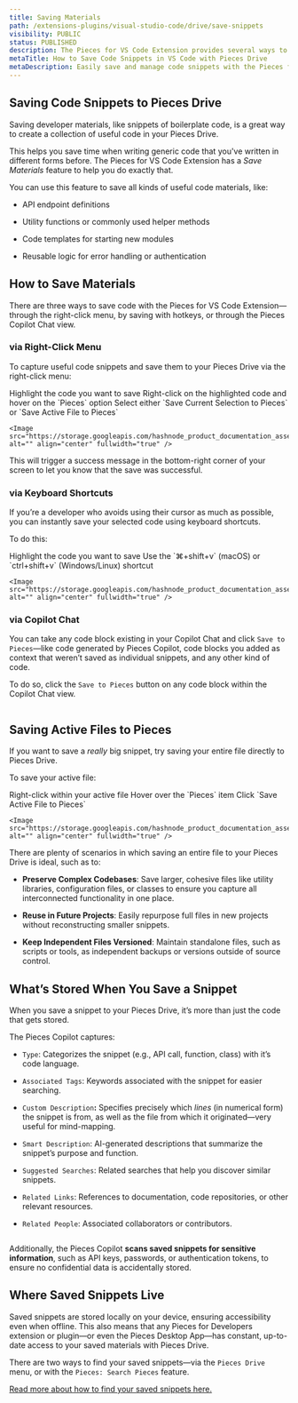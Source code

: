 ```yaml
---
title: Saving Materials
path: /extensions-plugins/visual-studio-code/drive/save-snippets
visibility: PUBLIC
status: PUBLISHED
description: The Pieces for VS Code Extension provides several ways to save code snippets so your most useful code is always at hand.
metaTitle: How to Save Code Snippets in VS Code with Pieces Drive
metaDescription: Easily save and manage code snippets with the Pieces for VS Code Extension, keeping your most useful code always accessible.
---
```


## Saving Code Snippets to Pieces Drive

Saving developer materials, like snippets of boilerplate code, is a great way to create a collection of useful code in your Pieces Drive.

This helps you save time when writing generic code that you've written in different forms before. The Pieces for VS Code Extension has a *Save Materials* feature to help you do exactly that.

You can use this feature to save all kinds of useful code materials, like:

* API endpoint definitions

* Utility functions or commonly used helper methods

* Code templates for starting new modules

* Reusable logic for error handling or authentication

## How to Save Materials

There are three ways to save code with the Pieces for VS Code Extension—through the right-click menu, by saving with hotkeys, or through the Pieces Copilot Chat view.

### via Right-Click Menu

To capture useful code snippets and save them to your Pieces Drive via the right-click menu:

<Steps>
  <Step title="Choose your Snippet">
    Highlight the code you want to save
  </Step>

  <Step title="Open the Pieces Menu">
    Right-click on the highlighted code and hover on the `Pieces` option
  </Step>

  <Step title="Save your Snippet">
    Select either `Save Current Selection to Pieces` or `Save Active File to Pieces`

    <Image src="https://storage.googleapis.com/hashnode_product_documentation_assets/vs_code_extension_assets/using_snippets/saving_snippets/right_click_save_snippet.gif" alt="" align="center" fullwidth="true" />
  </Step>
</Steps>

This will trigger a success message in the bottom-right corner of your screen to let you know that the save was successful.

### via Keyboard Shortcuts

If you’re a developer who avoids using their cursor as much as possible, you can instantly save your selected code using keyboard shortcuts.

To do this:

<Steps>
  <Step title="Choose your Snippet">
    Highlight the code you want to save
  </Step>

  <Step title="Save your Snippet">
    Use the `⌘+shift+v` (macOS) or `ctrl+shift+v` (Windows/Linux) shortcut

    <Image src="https://storage.googleapis.com/hashnode_product_documentation_assets/vs_code_extension_assets/using_snippets/saving_snippets/keybind_save_snippet.gif" alt="" align="center" fullwidth="true" />
  </Step>
</Steps>

### via Copilot Chat

You can take any code block existing in your Copilot Chat and click `Save to Pieces`—like code generated by Pieces Copilot, code blocks you added as context that weren’t saved as individual snippets, and any other kind of code.

To do so, click the `Save to Pieces` button on any code block within the Copilot Chat view.

<Image src="https://storage.googleapis.com/hashnode_product_documentation_assets/cdn_migrate_repair_2/visual_studio_code/ss_via_copilot_chat.png" alt="" align="center" fullwidth="true" />

## Saving Active Files to Pieces

If you want to save a *really* big snippet, try saving your entire file directly to Pieces Drive.

To save your active file:

<Steps>
  <Step title="Right-Click the File">
    Right-click within your active file
  </Step>

  <Step title="Locate Pieces Options">
    Hover over the `Pieces` item
  </Step>

  <Step title="Save the File">
    Click `Save Active File to Pieces`

    <Image src="https://storage.googleapis.com/hashnode_product_documentation_assets/vs_code_extension_assets/using_snippets/saving_snippets/save_active_file_to_pieces.png" alt="" align="center" fullwidth="true" />
  </Step>
</Steps>

There are plenty of scenarios in which saving an entire file to your Pieces Drive is ideal, such as to:

* **Preserve Complex Codebases**: Save larger, cohesive files like utility libraries, configuration files, or classes to ensure you capture all interconnected functionality in one place.

* **Reuse in Future Projects**: Easily repurpose full files in new projects without reconstructing smaller snippets.

* **Keep Independent Files Versioned**: Maintain standalone files, such as scripts or tools, as independent backups or versions outside of source control.

## What’s Stored When You Save a Snippet

When you save a snippet to your Pieces Drive, it’s more than just the code that gets stored.

The Pieces Copilot captures:

* `Type`: Categorizes the snippet (e.g., API call, function, class) with it’s code language.

* `Associated Tags`: Keywords associated with the snippet for easier searching.

* `Custom Description`**:** Specifies precisely which *lines* (in numerical form) the snippet is from, as well as the file from which it originated—very useful for mind-mapping.

* `Smart Description`: AI-generated descriptions that summarize the snippet’s purpose and function.

* `Suggested Searches`: Related searches that help you discover similar snippets.

* `Related Links`: References to documentation, code repositories, or other relevant resources.

* `Related People`: Associated collaborators or contributors.

<Image src="https://storage.googleapis.com/hashnode_product_documentation_assets/cdn_migrate_repair_2/visual_studio_code/ss_what_gets_stored.png" alt="" align="center" fullwidth="true" />

Additionally, the Pieces Copilot **scans saved snippets for sensitive information**, such as API keys, passwords, or authentication tokens, to ensure no confidential data is accidentally stored.

## Where Saved Snippets Live

Saved snippets are stored locally on your device, ensuring accessibility even when offline. This also means that any Pieces for Developers extension or plugin—or even the Pieces Desktop App—has constant, up-to-date access to your saved materials with Pieces Drive.

There are two ways to find your saved snippets—via the `Pieces Drive` menu, or with the `Pieces: Search Pieces` feature.

[Read more about how to find your saved snippets here.](/products/extensions-plugins/visual-studio-code/drive/search-reuse#finding-saved-snippets)